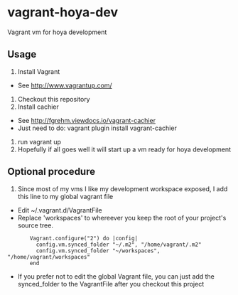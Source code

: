 vagrant-hoya-dev
================

Vagrant vm for hoya development

Usage
----

1. Install Vagrant
  * See http://www.vagrantup.com/
1. Checkout this repository
1. Install cachier
  * See http://fgrehm.viewdocs.io/vagrant-cachier
  * Just need to do: vagrant plugin install vagrant-cachier
1. run vagrant up
1. Hopefully if all goes well it will start up a vm ready for hoya development

Optional procedure
----

1.  Since most of my vms I like my development workspace exposed, I add this line to my global vagrant  file
  - Edit ~/.vagrant.d/VagrantFile
  - Replace 'workspaces' to whereever you keep the root of your project's source tree.
 
```
       Vagrant.configure("2") do |config|
         config.vm.synced_folder "~/.m2", "/home/vagrant/.m2"
         config.vm.synced_folder "~/workspaces", "/home/vagrant/workspaces"
       end
```

  - If you prefer not to edit the global Vagrant file, you can just add the synced_folder to the VagrantFile after you checkout this project

